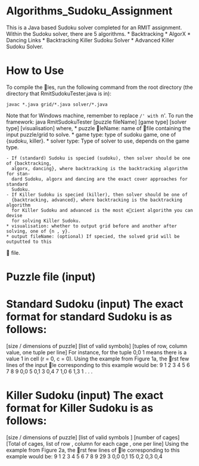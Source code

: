 # Algorithms_Sudoku_Assignment
This is a Java based Sudoku solver completed for an RMIT assignment. Within the Sudoku solver, there are 5 algorithms. 
    * Backtracking
    * AlgorX
    * Dancing Links
    * Backtracking Killer Sudoku Solver
    * Advanced Killer Sudoku Solver.

# How to Use
To compile the les, run the following command from the root directory (the directory
that RmitSudokuTester.java is in):

    javac *.java grid/*.java solver/*.java

Note that for Windows machine, remember to replace `/' with `n'.
To run the framework:
java RmitSudokuTester [puzzle fileName] [game type] [solver type] [visualisation] <output fileName>
where,
    * puzzle leName: name of file containing the input puzzle/grid to solve.
    * game type: type of sudoku game, one of {sudoku, killer}.
    * solver type: Type of solver to use, depends on the game type.

    - If (standard) Sudoku is specied (sudoku), then solver should be one of {backtracking,
      algorx, dancing}, where backtracking is the backtracking algorithm for stan-
      dard Sudoku, algorx and dancing are the exact cover approaches for standard
      Sudoku.
    - If Killer Sudoku is specied (killer), then solver should be one of
      {backtracking, advanced}, where backtracking is the backtracking algorithm
      for Killer Sudoku and advanced is the most ecient algorithm you can devise
      for solving Killer Sudoku.
    * visualisation: whether to output grid before and another after solving, one of {n , y}.
    * output fileName: (optional) If specied, the solved grid will be outputted to this
      file. 

# Puzzle file (input)
# Standard Sudoku (input) The exact format for standard Sudoku is as follows:
[size / dimensions of puzzle]
[list of valid symbols]
[tuples of row, column value, one tuple per line]
For instance, for the tuple
    0,0 1
means there is a value 1 in cell (r = 0, c = 0).
Using the example from Figure 1a, the rst few lines of the input le corresponding
to this example would be:
9
1 2 3 4 5 6 7 8 9
0,0 5
0,1 3
0,4 7
1,0 6
1,3 1
. . .

# Killer Sudoku (input) The exact format for Killer Sudoku is as follows:
[size / dimensions of puzzle]
[list of valid symbols ]
[number of cages]
[Total of cages, list of row , column for each cage , one per line]
Using the example from Figure 2a, the rst few lines of le corresponding to this
example would be:
9
1 2 3 4 5 6 7 8 9
29
3 0,0 0,1
15 0,2 0,3 0,4